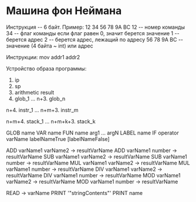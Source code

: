 # Машина фон Неймана

Инструкция -- 6 байт.
Пример: 12 34 56 78 9A BC
12 -- номер команды
34 -- флаг команды
если флаг равен 0, значит берется значение
1 -- берется адрес
2 -- берется адрес, лежащий по адресу
56 78 9A BC -- значение (4 байта ~ int) или адрес

Инструкции:
mov addr1 addr2

Устройство образа программы:
1. ip
2. sp
3. arithmetic result
4. glob_1
...
n+3. glob_n

n+4. instr_1
...
n+m+3. instr_m

n+m+4. stack_1
...
n+m+k+3. stack_k

GLOB name
VAR name
FUN name arg1 ... argN
LABEL name
IF operator varName labelNameTrue [labelNameFalse]

ADD varName1 varName2 -> resultVarName
ADD varName1 number -> resultVarName
SUB varName1 varName2 -> resultVarName
SUB varName1 number -> resultVarName
MUL varName1 varName2 -> resultVarName
MUL varName1 number -> resultVarName
DIV varName1 varName2 -> resultVarName
DIV varName1 number -> resultVarName
MOD varName1 varName2 -> resultVarName
MOD varName1 number -> resultVarName

READ -> varName
PRINT '"stringContents"'
PRINT name
